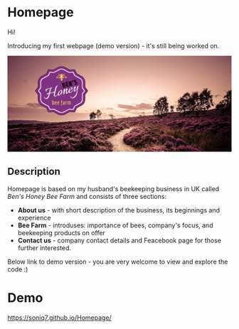 # Homepage

Hi!

Introducing my first webpage (demo version) - it's still being worked on.

![Bens Honey](https://github.com/Soniq7/Homepage/blob/main/images/heather-hills.jpg?raw=true)

## Description

Homepage is based on my husband's beekeeping business in UK called *Ben's Honey Bee Farm* and consists of three sections:

- **About us** - with short description of the business, its beginnings and experience
- **Bee Farm** - introduses: importance of bees, company's focus, and beekeeping products on offer
- **Contact us** - company contact details and Feacebook page for those further interested.



Below link to demo version -  you are very welcome to view and explore the code :)

# Demo

https://soniq7.github.io/Homepage/
